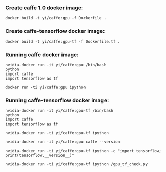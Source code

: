 ### Create caffe 1.0 docker image:
```
docker build -t yi/caffe:gpu -f Dockerfile .
```

### Create caffe-tensorflow docker image:
```
docker build -t yi/caffe:gpu-tf -f Dockerfile.tf .
```
### Running caffe docker image:
```
nvidia-docker run -it yi/caffe:gpu /bin/bash
python
import caffe
import tensorflow as tf
```
```
docker run -ti yi/caffe:gpu ipython
```
### Running caffe-tensorflow docker image:
```
nvidia-docker run -it yi/caffe:gpu-tf /bin/bash
python
import caffe
import tensorflow as tf
```
```
nvidia-docker run -ti yi/caffe:gpu-tf ipython

nvidia-docker run -it yi/caffe:gpu caffe --version

nvidia-docker run -ti yi/caffe:gpu-tf ipython -c "import tensorflow; print(tensorflow.__version__)"

nvidia-docker run -ti yi/caffe:gpu-tf ipython /gpu_tf_check.py
```
